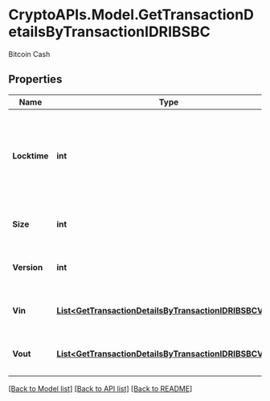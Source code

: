 # CryptoAPIs.Model.GetTransactionDetailsByTransactionIDRIBSBC
Bitcoin Cash

## Properties

Name | Type | Description | Notes
------------ | ------------- | ------------- | -------------
**Locktime** | **int** | Represents the time at which a particular transaction can be added to the blockchain. | 
**Size** | **int** | Represents the total size of this transaction. | 
**Version** | **int** | Represents transaction version number. | 
**Vin** | [**List&lt;GetTransactionDetailsByTransactionIDRIBSBCVin&gt;**](GetTransactionDetailsByTransactionIDRIBSBCVin.md) | Represents the transaction inputs. | 
**Vout** | [**List&lt;GetTransactionDetailsByTransactionIDRIBSBCVout&gt;**](GetTransactionDetailsByTransactionIDRIBSBCVout.md) | Represents the transaction outputs. | 

[[Back to Model list]](../README.md#documentation-for-models) [[Back to API list]](../README.md#documentation-for-api-endpoints) [[Back to README]](../README.md)

